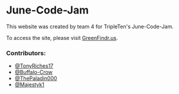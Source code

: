 # June-Code-Jam

This website was created by team 4 for TripleTen's June-Code-Jam.

To access the site, please visit [GreenFindr.us](https://www.greenfindr.us/).

### Contributors:

- [@TonyRiches17](https://github.com/TonyRiches17)
- [@Buffalo-Crow](https://github.com/Buffalo-Crow)
- [@ThePaladin000](https://github.com/ThePaladin000)
- [@Majestyk1](https://github.com/Majestyk1)
